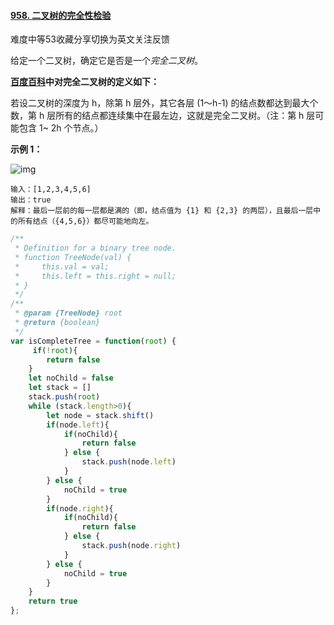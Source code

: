 #### [958. 二叉树的完全性检验](https://leetcode-cn.com/problems/check-completeness-of-a-binary-tree/)

难度中等53收藏分享切换为英文关注反馈

给定一个二叉树，确定它是否是一个*完全二叉树*。

**[百度百科](https://baike.baidu.com/item/完全二叉树/7773232?fr=aladdin)中对完全二叉树的定义如下：**

若设二叉树的深度为 h，除第 h 层外，其它各层 (1～h-1) 的结点数都达到最大个数，第 h 层所有的结点都连续集中在最左边，这就是完全二叉树。（注：第 h 层可能包含 1~ 2h 个节点。）

 

**示例 1：**

![img](https://assets.leetcode-cn.com/aliyun-lc-upload/uploads/2018/12/15/complete-binary-tree-1.png)

```
输入：[1,2,3,4,5,6]
输出：true
解释：最后一层前的每一层都是满的（即，结点值为 {1} 和 {2,3} 的两层），且最后一层中的所有结点（{4,5,6}）都尽可能地向左。
```



```javascript
/**
 * Definition for a binary tree node.
 * function TreeNode(val) {
 *     this.val = val;
 *     this.left = this.right = null;
 * }
 */
/**
 * @param {TreeNode} root
 * @return {boolean}
 */
var isCompleteTree = function(root) {
     if(!root){
        return false
    }
    let noChild = false
    let stack = []
    stack.push(root)
    while (stack.length>0){
        let node = stack.shift()
        if(node.left){
            if(noChild){
                return false
            } else {
                stack.push(node.left)
            }
        } else {
            noChild = true
        }
        if(node.right){
            if(noChild){
                return false
            } else {
                stack.push(node.right)
            }
        } else {
            noChild = true
        }
    }
    return true
};
```

